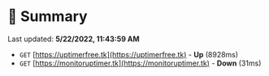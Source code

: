 # 📖 Summary
Last updated: **5/22/2022, 11:43:59 AM**

- `GET` [https://uptimerfree.tk](https://uptimerfree.tk) - **Up** (8928ms)
- `GET` [https://monitoruptimer.tk](https://monitoruptimer.tk) - **Down** (31ms)
